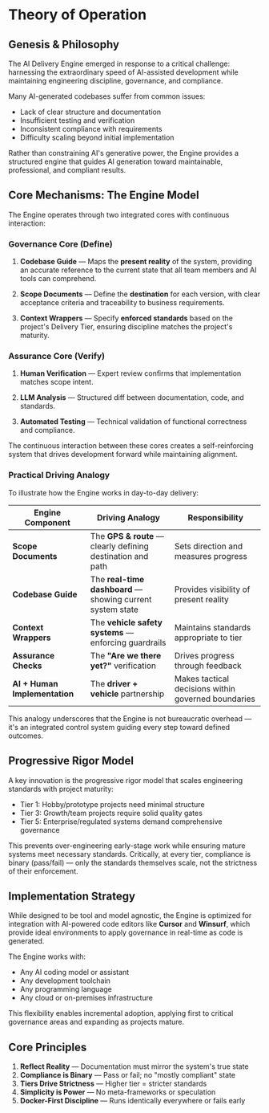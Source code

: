 # Theory of Operation

## Genesis & Philosophy

The AI Delivery Engine emerged in response to a critical challenge: harnessing the extraordinary speed of AI-assisted development while maintaining engineering discipline, governance, and compliance.

Many AI-generated codebases suffer from common issues:
- Lack of clear structure and documentation
- Insufficient testing and verification
- Inconsistent compliance with requirements
- Difficulty scaling beyond initial implementation

Rather than constraining AI's generative power, the Engine provides a structured engine that guides AI generation toward maintainable, professional, and compliant results.

## Core Mechanisms: The Engine Model

The Engine operates through two integrated cores with continuous interaction:

### Governance Core (Define)

1. **Codebase Guide** — Maps the **present reality** of the system, providing an accurate reference to the current state that all team members and AI tools can comprehend.

2. **Scope Documents** — Define the **destination** for each version, with clear acceptance criteria and traceability to business requirements.

3. **Context Wrappers** — Specify **enforced standards** based on the project's Delivery Tier, ensuring discipline matches the project's maturity.

### Assurance Core (Verify)

1. **Human Verification** — Expert review confirms that implementation matches scope intent.

2. **LLM Analysis** — Structured diff between documentation, code, and standards.

3. **Automated Testing** — Technical validation of functional correctness and compliance.

The continuous interaction between these cores creates a self-reinforcing system that drives development forward while maintaining alignment.

### Practical Driving Analogy

To illustrate how the Engine works in day-to-day delivery:

| Engine Component | Driving Analogy | Responsibility |
|-------------------|-----------------|----------------|
| **Scope Documents** | The **GPS & route** — clearly defining destination and path | Sets direction and measures progress |
| **Codebase Guide** | The **real-time dashboard** — showing current system state | Provides visibility of present reality |
| **Context Wrappers** | The **vehicle safety systems** — enforcing guardrails | Maintains standards appropriate to tier |
| **Assurance Checks** | The **"Are we there yet?"** verification | Drives progress through feedback |
| **AI + Human Implementation** | The **driver + vehicle** partnership | Makes tactical decisions within governed boundaries |

This analogy underscores that the Engine is not bureaucratic overhead — it's an integrated control system guiding every step toward defined outcomes.

## Progressive Rigor Model

A key innovation is the progressive rigor model that scales engineering standards with project maturity:

- Tier 1: Hobby/prototype projects need minimal structure
- Tier 3: Growth/team projects require solid quality gates
- Tier 5: Enterprise/regulated systems demand comprehensive governance

This prevents over-engineering early-stage work while ensuring mature systems meet necessary standards. Critically, at every tier, compliance is binary (pass/fail) — only the standards themselves scale, not the strictness of their enforcement.

## Implementation Strategy

While designed to be tool and model agnostic, the Engine is optimized for integration with AI-powered code editors like **Cursor** and **Winsurf**, which provide ideal environments to apply governance in real-time as code is generated.

The Engine works with:
- Any AI coding model or assistant
- Any development toolchain
- Any programming language
- Any cloud or on-premises infrastructure

This flexibility enables incremental adoption, applying first to critical governance areas and expanding as projects mature.

## Core Principles

1. **Reflect Reality** — Documentation must mirror the system's true state
2. **Compliance is Binary** — Pass or fail; no "mostly compliant" state
3. **Tiers Drive Strictness** — Higher tier = stricter standards
4. **Simplicity is Power** — No meta-frameworks or speculation
5. **Docker-First Discipline** — Runs identically everywhere or fails early 